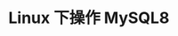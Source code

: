 # Linux 下操作 MySQL8

<Linkcard url="https://blog.csdn.net/qq_38935605/article/details/127509902" title="ubuntu安装mysql8.0" description="https://blog.csdn.net/qq_38935605/article/details/127509902" logo="https://vitepress.yiov.top/logo.png"/>
